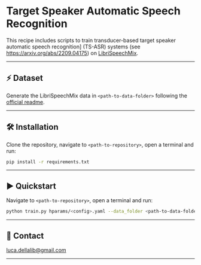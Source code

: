 # Target Speaker Automatic Speech Recognition

This recipe includes scripts to train transducer-based target speaker automatic speech recognition]
(TS-ASR) systems (see https://arxiv.org/abs/2209.04175) on [LibriSpeechMix](https://github.com/NaoyukiKanda/LibriSpeechMix).

---------------------------------------------------------------------------------------------------------

## ⚡ Dataset

Generate the LibriSpeechMix data in `<path-to-data-folder>` following the
[official readme](https://github.com/NaoyukiKanda/LibriSpeechMix/blob/main/README.md).

---------------------------------------------------------------------------------------------------------

## 🛠️️ Installation

Clone the repository, navigate to `<path-to-repository>`, open a terminal and run:

```bash
pip install -r requirements.txt
```

---------------------------------------------------------------------------------------------------------

## ▶️ Quickstart

Navigate to `<path-to-repository>`, open a terminal and run:

```bash
python train.py hparams/<config>.yaml --data_folder <path-to-data-folder>
```

---------------------------------------------------------------------------------------------------------

## 📧 Contact

[luca.dellalib@gmail.com](mailto:luca.dellalib@gmail.com)

---------------------------------------------------------------------------------------------------------
